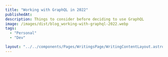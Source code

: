 ```yaml
---
title: "Working with GraphQL in 2022"
publishedAt:
description: Things to consider before deciding to use GraphQL
image: /images/dist/blog_working-with-graphql-2022.webp
tags:
  - "Personal"
  - "Dev"

layout: "../../components/Pages/WritingsPage/WritingContentLayout.astro"
---
```

